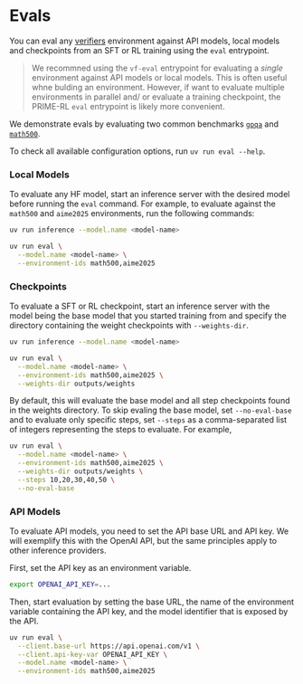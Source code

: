 # Evals

You can eval any [verifiers](https://github.com/willccbb/verifiers) environment against API models, local models and checkpoints from an SFT or RL training using the `eval` entrypoint.

> We recommned using the `vf-eval` entrypoint for evaluating a *single* environment against API models or local models. This is often useful whne bulding an environment. However, if want to evaluate multiple environments in parallel and/ or evaluate a training checkpoint, the PRIME-RL `eval` entrypoint is likely more convenient.

We demonstrate evals by evaluating two common benchmarks [`gpqa`](https://app.primeintellect.ai/dashboard/environments/primeintellect/gpqa) and [`math500`](https://app.primeintellect.ai/dashboard/environments/primeintellect/math500).

To check all available configuration options, run `uv run eval --help`.

### Local Models

To evaluate any HF model, start an inference server with the desired model before running the `eval` command. For example, to evaluate against the `math500` and `aime2025` environments, run the following commands:

```bash
uv run inference --model.name <model-name>
```

```bash
uv run eval \
  --model.name <model-name> \
  --environment-ids math500,aime2025
```

### Checkpoints

To evaluate a SFT or RL checkpoint, start an inference server with the model being the base model that you started training from and specify the directory containing the weight checkpoints with `--weights-dir`. 

```bash
uv run inference --model.name <model-name>
```

```bash
uv run eval \
  --model.name <model-name> \
  --environment-ids math500,aime2025 \
  --weights-dir outputs/weights
```

By default, this will evaluate the base model and all step checkpoints found in the weights directory. To skip evaling the base model, set `--no-eval-base` and to evaluate only specific steps, set `--steps` as a comma-separated list of integers representing the steps to evaluate. For example,

```bash
uv run eval \
  --model.name <model-name> \
  --environment-ids math500,aime2025 \
  --weights-dir outputs/weights \
  --steps 10,20,30,40,50 \
  --no-eval-base
```


### API Models

To evaluate API models, you need to set the API base URL and API key. We will exemplify this with the OpenAI API, but the same principles apply to other inference providers.

First, set the API key as an environment variable.

```bash
export OPENAI_API_KEY=...
```

Then, start evaluation by setting the base URL, the name of the environment variable containing the API key, and the model identifier that is exposed by the API.

```bash
uv run eval \
  --client.base-url https://api.openai.com/v1 \
  --client.api-key-var OPENAI_API_KEY \
  --model.name <model-name> \
  --environment-ids math500,aime2025
```
